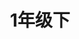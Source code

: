 ---
title: 1年级下
description: 1年级下
thumbnail: https://res.cloudinary.com/dtysyyt3a/image/upload/v1671538452/easymath/1年级下/zbherhovvdh4crn7bxgo.png
image: {
  src: "https://res.cloudinary.com/dtysyyt3a/image/upload/v1671538452/easymath/1年级下/zbherhovvdh4crn7bxgo.png",
  alt: "1年级下"
}
---
